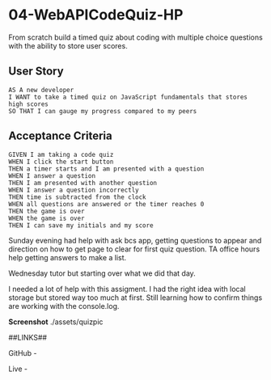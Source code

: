 # 04-WebAPICodeQuiz-HP
From scratch build a timed quiz about coding with multiple choice questions with the ability to store  user scores. 

## User Story

```
AS A new developer
I WANT to take a timed quiz on JavaScript fundamentals that stores high scores
SO THAT I can gauge my progress compared to my peers
```

## Acceptance Criteria

```
GIVEN I am taking a code quiz
WHEN I click the start button
THEN a timer starts and I am presented with a question
WHEN I answer a question
THEN I am presented with another question
WHEN I answer a question incorrectly
THEN time is subtracted from the clock
WHEN all questions are answered or the timer reaches 0
THEN the game is over
WHEN the game is over
THEN I can save my initials and my score
```

Sunday evening had help with ask bcs app, getting questions to appear and direction on how to get page to clear for first quiz question.
TA office hours help getting answers to make a list. 

Wednesday tutor but starting over what we did that day.

I needed a lot of help with this assigment. I had the right idea with local storage but stored way too much at first. Still learning how to confirm things are working with the console.log.

**Screenshot**
./assets/quizpic

##LINKS##

GitHub - 

Live -